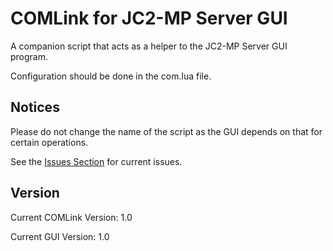COMLink for JC2-MP Server GUI
=============================

A companion script that acts as a helper to the JC2-MP Server GUI program.

Configuration should be done in the com.lua file.

Notices
-------

Please do not change the name of the script as the GUI depends on that for certain operations.

See the [Issues Section](https://github.com/CPUTerminator/COMLink/issues) for current issues.

Version
-------

Current COMLink Version: 1.0

Current GUI Version: 1.0
